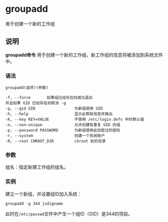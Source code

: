 groupadd
===

用于创建一个新的工作组

## 说明

**groupadd命令** 用于创建一个新的工作组，新工作组的信息将被添加到系统文件中。

### 语法  

```
groupadd(选项)(参数)
```

  

```
-f, --force       如果组已经存在则成功退出
并且如果 GID 已经存在则取消 -g
-g, --gid GID                 为新组使用 GID
-h, --help                    显示此帮助信息并推出
-K, --key KEY=VALUE           不使用 /etc/login.defs 中的默认值
-o, --non-unique              允许创建有重复 GID 的组
-p, --password PASSWORD       为新组使用此加密过的密码
-r, --system                  创建一个系统账户
-R, --root CHROOT_DIR         chroot 到的目录
```

### 参数  

组名：指定新建工作组的组名。

### 实例  

建立一个新组，并设置组ID加入系统：

```
groupadd -g 344 jsdigname
```

此时在`/etc/passwd`文件中产生一个组ID（GID）是344的项目。



